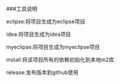 ###工具说明

eclipse:将项目生成为eclipse项目

idea:将项目生成为idea项目

myeclipse:将项目生成为myeclipse项目

install:将该项目所有的依赖初始化到本地m2库

release:发布版本到github使用

